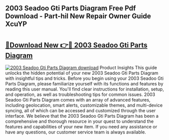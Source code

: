 ## 2003 Seadoo Gti Parts Diagram Free Pdf Download - Part-hil New Repair Owner Guide XcuYP

# <h2><a href="http://dftgwlm.blite.top/?on=2003+Seadoo+Gti+Parts+Diagram">🔗Download New 👉🔴 2003 Seadoo Gti Parts Diagram</a></h2>

[![2003 Seadoo Gti Parts Diagram download](https://i.imgur.com/lujVjoI.png)](http://dftgwlm.blite.top/?on=2003+Seadoo+Gti+Parts+Diagram)
Product Insights This guide unlocks the hidden potential of your new 2003 Seadoo Gti Parts Diagram with insightful tips and tricks. Before you begin using your 2003 Seadoo Gti Parts Diagram, please familiarize yourself with its functions and features by reading this user manual. You'll find clear instructions for installation, setup, and operation, as well as troubleshooting tips for common issues. 2003 Seadoo Gti Parts Diagram comes with an array of advanced features, including geolocation, smart alerts, customizable themes, and multi-device syncing, all of which can be accessed and customized through the user interface. We believe that the 2003 Seadoo Gti Parts Diagram has been a comprehensive and thorough resource in your quest to understand the features and capabilities of your new item. If you need any assistance or have any questions, our customer service team is always available.
